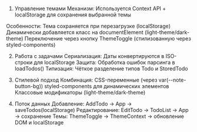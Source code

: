 1. Управление темами
Механизм: Используется Context API + localStorage для сохранения выбранной темы

Особенности:
Тема сохраняется при перезагрузке (localStorage)
Динамически добавляется класс на documentElement (light-theme/dark-theme)
Переключение через кнопку ThemeToggle (стилизованную через styled-components)

2. Работа с задачами
Сериализация: Даты конвертируются в ISO-строки для localStorage
Защита: Обработка ошибок парсинга в loadTodos()
Типизация: Чёткое разделение типов Todo и StoredTodo

3. Стилевой подход
Комбинация:
CSS-переменные (через var(--note-button-bg))
styled-components для динамических элементов
Классовые модификаторы (light-theme/dark-theme)

4. Поток данных
Добавление: AddTodo → App → saveTodos(localStorage)
Редактирование: EditTodo → TodoList → App → сохранение
Темы: ThemeToggle → ThemeContext → обновление DOM и localStorage